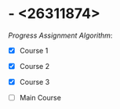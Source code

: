 # <oktawijaya> - <26311874>

_Progress Assignment Algorithm_:
- [X] Course 1
- [X] Course 2
- [X] Course 3
- [ ] Main Course

